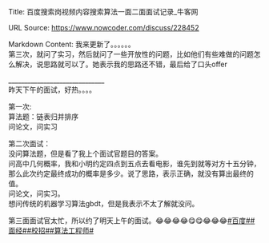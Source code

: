Title: 百度搜索岗视频内容搜索算法一面二面面试记录_牛客网

URL Source: https://www.nowcoder.com/discuss/228452

Markdown Content:
我来更新了。。。。。。  
第三次，就问了实习，然后就问了一些开放性的问题，比如他们有些难做的问题怎么解决，说思路就可以了。她表示我的思路还不错，最后给了口头offer

\_\_\_\_\_\_\_\_\_\_\_\_\_\_\_\_\_\_\_\_\_\_\_\_\_\_\_\_\_\_  
昨天下午的面试，好热。。。。

第一次:  
算法题：链表归并排序  
问论文，问实习

第二次面试：  
没问算法题，但是看了我上个面试官题目的答案。  
问高中几何概率，我和小明约定四点到五点去看电影，谁先到就等对方十五分钟，那么此次约定最终成功的概率是多少。说了思路，表示正确，就没有算出最终的值。  
问论文，问实习。  
想问传统的机器学习算法gbdt，但是我表示不太了解就没问。

第三面面试官太忙，所以约了明天上午的面试。😂😂😂😂😋😋😂😂😂[#百度#](https://www.nowcoder.com/enterprise/139/discussion)[#面经#](https://www.nowcoder.com/creation/subject/928d551be73f40db82c0ed83286c8783)[#校招#](https://www.nowcoder.com/creation/subject/d09b966a380b45ddaba9dc5a6bd5ee19)[#算法工程师#](https://www.nowcoder.com/creation/subject/146d543971d045ba84b4b8a4dd573fff)
